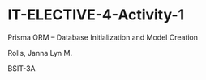 # IT-ELECTIVE-4-Activity-1
Prisma ORM – Database Initialization and Model Creation

Rolls, Janna Lyn M.

BSIT-3A
